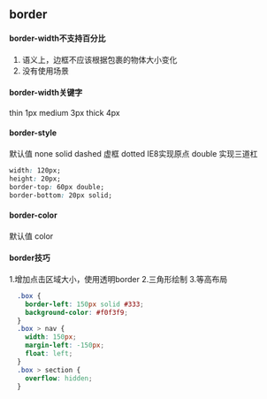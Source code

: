 ## border

#### border-width不支持百分比
1. 语义上，边框不应该根据包裹的物体大小变化
2. 没有使用场景

#### border-width关键字
thin 1px
medium 3px
thick 4px

#### border-style
默认值 none
solid
dashed 虚框
dotted IE8实现原点
double
实现三道杠
```css
width: 120px;
height: 20px;
border-top: 60px double;
border-bottom: 20px solid;
```

#### border-color 
默认值 color

#### border技巧
1.增加点击区域大小，使用透明border
2.三角形绘制
3.等高布局
```css
  .box {
    border-left: 150px solid #333;
    background-color: #f0f3f9;
  }
  .box > nav {
    width: 150px;
    margin-left: -150px;
    float: left;
  }
  .box > section {
    overflow: hidden;
  }
```